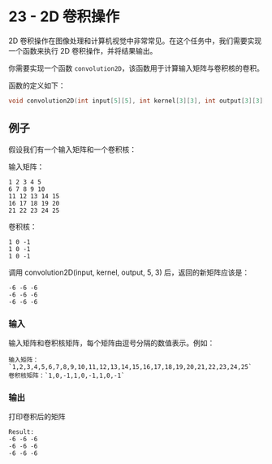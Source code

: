 # 23 - 2D 卷积操作

2D 卷积操作在图像处理和计算机视觉中非常常见。在这个任务中，我们需要实现一个函数来执行 2D 卷积操作，并将结果输出。

你需要实现一个函数 `convolution2D`，该函数用于计算输入矩阵与卷积核的卷积。

函数的定义如下：

```c
void convolution2D(int input[5][5], int kernel[3][3], int output[3][3], int inputSize, int kernelSize);
```

## 例子

假设我们有一个输入矩阵和一个卷积核：

输入矩阵：

```raw
1 2 3 4 5
6 7 8 9 10
11 12 13 14 15
16 17 18 19 20
21 22 23 24 25
```

卷积核：

```raw
1 0 -1
1 0 -1
1 0 -1
```

调用 convolution2D(input, kernel, output, 5, 3) 后，返回的新矩阵应该是：

```raw
-6 -6 -6
-6 -6 -6
-6 -6 -6
```

### 输入

输入矩阵和卷积核矩阵，每个矩阵由逗号分隔的数值表示。例如：

```raw
输入矩阵：`1,2,3,4,5,6,7,8,9,10,11,12,13,14,15,16,17,18,19,20,21,22,23,24,25`
卷积核矩阵：`1,0,-1,1,0,-1,1,0,-1`
```

### 输出

打印卷积后的矩阵

```
Result:
-6 -6 -6
-6 -6 -6
-6 -6 -6
```
